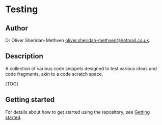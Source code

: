 # Testing

## Author

Dr Oliver Sheridan-Methven 
[oliver.sheridan-methven@hotmail.co.uk](mailto:oliver.sheridan-methven@hotmail.co.uk).

## Description

A collection of various code snippets designed to 
test various ideas and code fragments, akin to a code scratch
space. 

[TOC]

## Getting started

For details about how to get started using the repository, see
[Getting started](docs/getting_started.md).